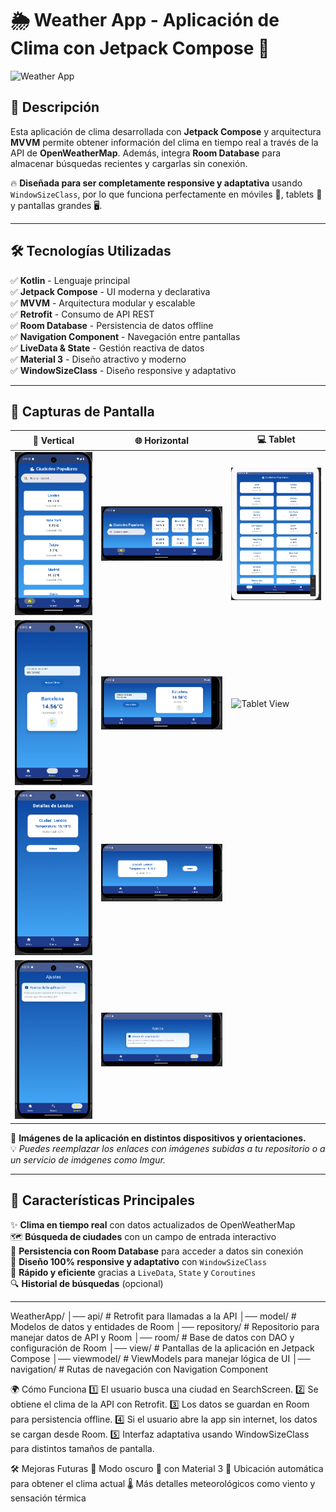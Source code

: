 # 🌦️ Weather App - Aplicación de Clima con Jetpack Compose 🚀

![Weather App](https://your_image_link_here.com) <!-- Cambia por tu imagen principal -->

## 📖 Descripción
Esta aplicación de clima desarrollada con **Jetpack Compose** y arquitectura **MVVM** permite obtener información del clima en tiempo real a través de la API de **OpenWeatherMap**. Además, integra **Room Database** para almacenar búsquedas recientes y cargarlas sin conexión. 

🔥 **Diseñada para ser completamente responsive y adaptativa** usando `WindowSizeClass`, por lo que funciona perfectamente en móviles 📱, tablets 🏢 y pantallas grandes 🖥️.

---

## 🛠️ **Tecnologías Utilizadas**
✅ **Kotlin** - Lenguaje principal  
✅ **Jetpack Compose** - UI moderna y declarativa  
✅ **MVVM** - Arquitectura modular y escalable  
✅ **Retrofit** - Consumo de API REST  
✅ **Room Database** - Persistencia de datos offline  
✅ **Navigation Component** - Navegación entre pantallas  
✅ **LiveData & State** - Gestión reactiva de datos  
✅ **Material 3** - Diseño atractivo y moderno  
✅ **WindowSizeClass** - Diseño responsive y adaptativo  

---

## 📸 **Capturas de Pantalla**

| 📱 Vertical | 🌐 Horizontal | 💻 Tablet |
|------------|-------------|-----------|
| ![Home Vertical](home8.png) | ![Home Horizontal](home4.png) | ![Tablet View](tablet.png) |
| ![Search Vertical](search.png) | ![Search Horizontal](searchgirada.png) | ![Tablet View](https://your_tablet_image_link_here.com) |
| ![Details Vertical](detalle.png) | ![Details Horizontal](detallegirada.png) |  |
| ![Settings Vertical](ajustes.png) | ![Settings Horizontal](ajustesgirada.png) |  |

🚀 **Imágenes de la aplicación en distintos dispositivos y orientaciones.**  
💡 *Puedes reemplazar los enlaces con imágenes subidas a tu repositorio o a un servicio de imágenes como Imgur.*  

---

## 📌 **Características Principales**
✨ **Clima en tiempo real** con datos actualizados de OpenWeatherMap  
🗺️ **Búsqueda de ciudades** con un campo de entrada interactivo  
💾 **Persistencia con Room Database** para acceder a datos sin conexión  
📱 **Diseño 100% responsive y adaptativo** con `WindowSizeClass`  
🚀 **Rápido y eficiente** gracias a `LiveData`, `State` y `Coroutines`  
🔍 **Historial de búsquedas** (opcional)  

---
WeatherApp/
│── api/              # Retrofit para llamadas a la API
│── model/            # Modelos de datos y entidades de Room
│── repository/       # Repositorio para manejar datos de API y Room
│── room/             # Base de datos con DAO y configuración de Room
│── view/             # Pantallas de la aplicación en Jetpack Compose
│── viewmodel/        # ViewModels para manejar lógica de UI
│── navigation/       # Rutas de navegación con Navigation Component


🌍 Cómo Funciona
1️⃣ El usuario busca una ciudad en SearchScreen.
2️⃣ Se obtiene el clima de la API con Retrofit.
3️⃣ Los datos se guardan en Room para persistencia offline.
4️⃣ Si el usuario abre la app sin internet, los datos se cargan desde Room.
5️⃣ Interfaz adaptativa usando WindowSizeClass para distintos tamaños de pantalla.


🛠️ Mejoras Futuras
🚀 Modo oscuro 🌙 con Material 3
📍 Ubicación automática para obtener el clima actual
🌡️ Más detalles meteorológicos como viento y sensación térmica
